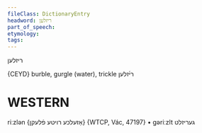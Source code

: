 ```yaml
---
fileClass: DictionaryEntry
headword: ריזלען
part_of_speech: 
etymology: 
tags: 
---
```

ריזלען

{CEYD}
burble, gurgle (water), trickle רי֜זלען

WESTERN
========

riːzlən {אַזעלכע רויטע פֿלעקן} {WTCP, Vác, 47197}
	•	gəriːzlt געריזלט
